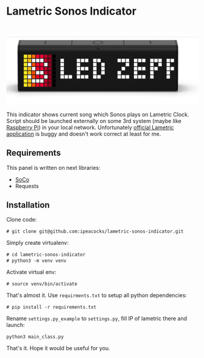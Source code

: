 # Lametric Sonos Indicator

<p align="center">
  <img width="550" src="image.gif" />
</p>

This indicator shows current song which Sonos plays on Lametric Clock. Script should be launched externally on some 3rd system (maybe like [Raspberry Pi](https://www.raspberrypi.org/)) in your local network. Unfortunately [official Lametric application](https://apps.lametric.com/apps/display_for_sonos/4961) is buggy and doesn't work correct at least for me. 

## Requirements

This panel is written on next libraries:

* [SoCo](https://github.com/SoCo/SoCo)
* Requests

## Installation

Clone code:
```
# git clone git@github.com:ipeacocks/lametric-sonos-indicator.git
```
Simply create virtualenv:
```
# cd lametric-sonos-indicator
# python3 -m venv venv
```
Activate virtual env:
```
# source venv/bin/activate
```
That's almost it. Use `requirments.txt` to setup all python dependencies:
```
# pip install -r requirements.txt
```
Rename `settings.py_example` to `settings.py`, fill IP of lametric there and launch:

```
python3 main_class.py
```
That's it. Hope it would be useful for you.